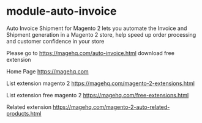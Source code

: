 # module-auto-invoice
Auto Invoice Shipment for Magento 2 lets you automate the Invoice and Shipment generation in a Magento 2 store, help speed up order processing and customer confidence in your store

Please go to https://magehq.com/auto-invoice.html download free extension

Home Page https://magehq.com

List extension magento 2 https://magehq.com/magento-2-extensions.html

List extension free magento 2 https://magehq.com/free-extensions.html

Related extension https://magehq.com/magento-2-auto-related-products.html
